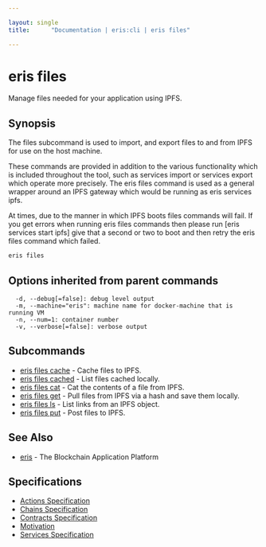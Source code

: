 ```yaml
---

layout: single
title:      "Documentation | eris:cli | eris files"

---
```


# eris files

Manage files needed for your application using IPFS.

## Synopsis

The files subcommand is used to import, and export
files to and from IPFS for use on the host machine.

These commands are provided in addition to the various
functionality which is included throughout the tool, such as
services import or services export which operate more
precisely. The eris files command is used as a general wrapper
around an IPFS gateway which would be running as eris services ipfs.

At times, due to the manner in which IPFS boots files commands
will fail. If you get errors when running eris files commands
then please run [eris services start ipfs] give that a second
or two to boot and then retry the eris files command which failed.

```bash
eris files
```

## Options inherited from parent commands

```
  -d, --debug[=false]: debug level output
  -m, --machine="eris": machine name for docker-machine that is running VM
  -n, --num=1: container number
  -v, --verbose[=false]: verbose output
```

## Subcommands

* [eris files cache](/docs/documentation/cli/latest/eris_files_cache/)	 - Cache files to IPFS.
* [eris files cached](/docs/documentation/cli/latest/eris_files_cached/)	 - List files cached locally.
* [eris files cat](/docs/documentation/cli/latest/eris_files_cat/)	 - Cat the contents of a file from IPFS.
* [eris files get](/docs/documentation/cli/latest/eris_files_get/)	 - Pull files from IPFS via a hash and save them locally.
* [eris files ls](/docs/documentation/cli/latest/eris_files_ls/)	 - List links from an IPFS object.
* [eris files put](/docs/documentation/cli/latest/eris_files_put/)	 - Post files to IPFS.

## See Also

* [eris](/docs/documentation/cli/latest/eris/)	 - The Blockchain Application Platform

## Specifications

* [Actions Specification](/docs/documentation/cli/latest/actions_specification/)
* [Chains Specification](/docs/documentation/cli/latest/chains_specification/)
* [Contracts Specification](/docs/documentation/cli/latest/contracts_specification/)
* [Motivation](/docs/documentation/cli/latest/motivation/)
* [Services Specification](/docs/documentation/cli/latest/services_specification/)

